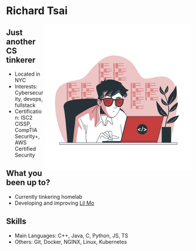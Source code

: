 # **Richard Tsai**

<img align="right" width="400" height="400" src="./img/coding.png">

## Just another CS tinkerer
 * Located in NYC
 * Interests: Cybersecurity, devops, fullstack
 * Certification: ISC2 CISSP, CompTIA Security+, AWS Certified Security  

## What you been up to?
 * Currently tinkering homelab
 * Developing and improving [Lil Mo](https://github.com/RichtXO/Lil-Mo)

## Skills
* Main Languages: C++, Java, C, Python, JS, TS
* Others: Git, Docker, NGINX, Linux, Kubernetes
